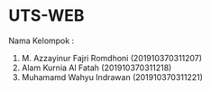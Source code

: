 # UTS-WEB

Nama Kelompok :
1. M. Azzayinur Fajri Romdhoni (201910370311207)
2. Alam Kurnia Al Fatah        (201910370311218)
3. Muhamamd Wahyu Indrawan     (201910370311221)
